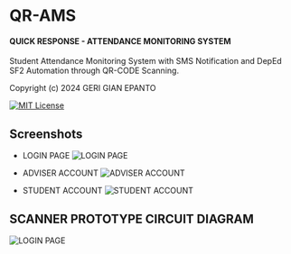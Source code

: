 # QR-AMS

#### QUICK RESPONSE - ATTENDANCE MONITORING SYSTEM

Student Attendance Monitoring System with SMS Notification and DepEd SF2 Automation through QR-CODE Scanning.

Copyright (c) 2024 GERI GIAN EPANTO

[![MIT License](https://img.shields.io/badge/License-MIT-green.svg)](https://choosealicense.com/licenses/mit/)

## Screenshots

- LOGIN PAGE
  ![LOGIN PAGE](../assets/images/readme/login.png)

- ADVISER ACCOUNT
  ![ADVISER ACCOUNT](../assets/images/readme/adviser.png)

- STUDENT ACCOUNT
  ![STUDENT ACCOUNT](../assets/images/readme/student.png)

## SCANNER PROTOTYPE CIRCUIT DIAGRAM

![LOGIN PAGE](../assets/images/readme/circuit.png)
